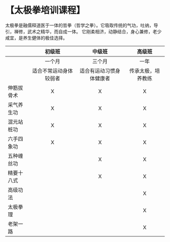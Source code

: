 # 【太极拳培训课程】

太极拳是融儒释道医于一体的哲拳（哲学之拳）。它吸取传统的气功，吐纳，导引，禅修，武术之精华，而自成一体。
它刚柔相济，动静结合，身心兼修，老少咸宜，是养生健体的极佳选择。

|               |  初级班   | 中级班 | 高级班|
|------------------|:--------------:|:-----------:|:-----------:|
|                 |  一个月       |  三个月     |  一年      |
|                 | 适合不常运动身体较弱者 | 适合有运动习惯身体健康者| 传承太极，培养教练|
伸筋拔骨术         |         X    |    X      | X
采气养生功         |           X  |    X      | X
混元站桩功         |         X    |    X      | X
六手四象功         |          X   |    X      | X
五种缠丝功         |              |     X     | X
精要十八式         |              |     X     | X
高级功法           |              |           | X
太极拳理           |              |           | X
老架一路           |              |           | X
